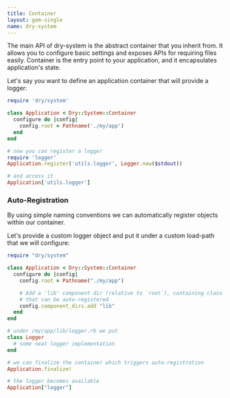 ```yaml
---
title: Container
layout: gem-single
name: dry-system
---
```


The main API of dry-system is the abstract container that you inherit from. It allows you to configure basic settings and exposes APIs for requiring files easily. Container is the entry point to your application, and it encapsulates application's state.

Let's say you want to define an application container that will provide a logger:

``` ruby
require 'dry/system'

class Application < Dry::System::Container
  configure do |config|
    config.root = Pathname('./my/app')
  end
end

# now you can register a logger
require 'logger'
Application.register('utils.logger', Logger.new($stdout))

# and access it
Application['utils.logger']
```

### Auto-Registration

By using simple naming conventions we can automatically register objects within our container.

Let's provide a custom logger object and put it under a custom load-path that we will configure:

``` ruby
require "dry/system"

class Application < Dry::System::Container
  configure do |config|
    config.root = Pathname("./my/app")

    # Add a 'lib' component dir (relative to `root`), containing class definitions
    # that can be auto-registered
    config.component_dirs.add "lib"
  end
end

# under /my/app/lib/logger.rb we put
class Logger
  # some neat logger implementation
end

# we can finalize the container which triggers auto-registration
Application.finalize!

# the logger becomes available
Application["logger"]
```
